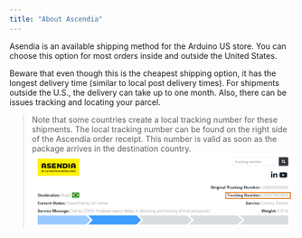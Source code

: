 ```yaml
---
title: "About Ascendia"
---
```


Asendia is an available shipping method for the Arduino US store. You can choose this option for most orders inside and outside the United States.

Beware that even though this is the cheapest shipping option, it has the longest delivery time (similar to local post delivery times). For shipments outside the U.S., the delivery can take up to one month. Also, there can be issues tracking and locating your parcel.

> Note that some countries create a local tracking number for these shipments. The local tracking number can be found on the right side of the Ascendia order receipt. This number is valid as soon as the package arrives in the destination country. ![Ascendia order receipt with local tracking number highlighted](img/AscendiaLocalTrackingNumber.png)

